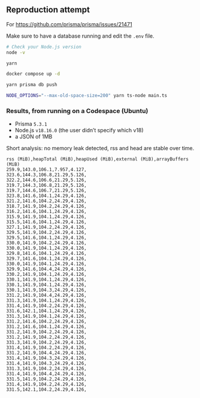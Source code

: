## Reproduction attempt

For https://github.com/prisma/prisma/issues/21471

Make sure to have a database running and edit the `.env` file.

```sh
# Check your Node.js version
node -v

yarn

docker compose up -d

yarn prisma db push

NODE_OPTIONS="--max-old-space-size=200" yarn ts-node main.ts
```


### Results, from running on a Codespace (Ubuntu)
- Prisma `5.3.1`
- Node.js `v18.16.0` (the user didn’t specify which v18)
- a JSON of 1MB

Short analysis: no memory leak detected, rss and head are stable over time.
```
rss (MiB),heapTotal (MiB),heapUsed (MiB),external (MiB),arrayBuffers (MiB)
259.9,143.0,106.1,7.957,4.127,
323.6,144.3,106.8,21.29,5.126,
322.2,144.6,106.6,21.29,5.126,
319.7,144.3,106.8,21.29,5.126,
319.7,144.6,106.7,21.29,5.126,
323.8,141.6,104.1,24.29,4.126,
321.2,141.6,104.2,24.29,4.126,
318.7,141.9,104.2,24.29,4.126,
316.2,141.6,104.1,24.29,4.126,
315.9,141.9,104.1,24.29,4.126,
315.5,141.6,104.1,24.29,4.126,
327.1,141.9,104.2,24.29,4.126,
329.5,141.9,104.2,24.29,4.126,
329.5,141.6,104.1,24.29,4.126,
330.0,141.9,104.2,24.29,4.126,
330.0,141.9,104.1,24.29,4.126,
329.8,141.6,104.1,24.29,4.126,
329.7,141.6,104.1,24.29,4.126,
330.0,141.9,104.1,24.29,4.126,
329.9,141.6,104.4,24.29,4.126,
330.2,141.9,104.1,24.29,4.126,
330.1,141.9,104.1,24.29,4.126,
330.1,141.9,104.1,24.29,4.126,
330.1,141.9,104.3,24.29,4.126,
331.2,141.9,104.4,24.29,4.126,
331.3,141.9,104.1,24.29,4.126,
331.4,141.9,104.2,24.29,4.126,
331.6,142.1,104.1,24.29,4.126,
331.3,141.9,104.1,24.29,4.126,
331.2,141.6,104.2,24.29,4.126,
331.2,141.6,104.1,24.29,4.126,
331.2,141.9,104.2,24.29,4.126,
331.2,141.9,104.2,24.29,4.126,
331.3,141.9,104.2,24.29,4.126,
331.4,141.9,104.2,24.29,4.126,
331.2,141.9,104.4,24.29,4.126,
331.4,141.9,104.3,24.29,4.126,
331.4,141.9,104.3,24.29,4.126,
331.3,141.9,104.2,24.29,4.126,
331.4,141.9,104.4,24.29,4.126,
331.5,141.9,104.2,24.29,4.126,
331.4,141.9,104.2,24.29,4.126,
331.5,142.1,104.2,24.29,4.126,
```